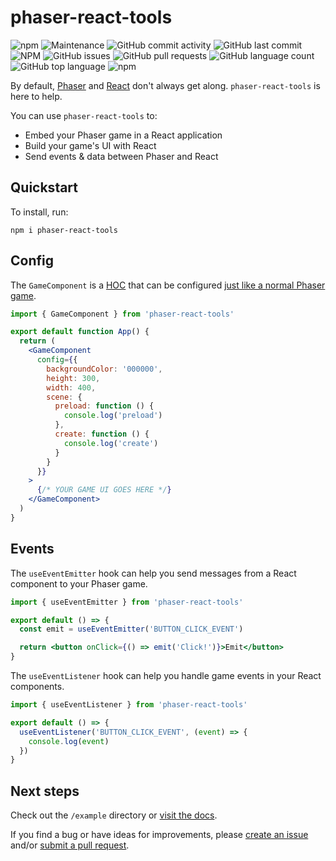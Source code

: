 # phaser-react-tools

![npm](https://img.shields.io/npm/v/phaser-react-tools) ![Maintenance](https://img.shields.io/maintenance/yes/2020) ![GitHub commit activity](https://img.shields.io/github/commit-activity/m/benrosen/phaser-react-tools) ![GitHub last commit](https://img.shields.io/github/last-commit/benrosen/phaser-react-tools) ![NPM](https://img.shields.io/npm/l/phaser-react-tools) ![GitHub issues](https://img.shields.io/github/issues-raw/benrosen/phaser-react-tools) ![GitHub pull requests](https://img.shields.io/github/issues-pr-raw/benrosen/phaser-react-tools) ![GitHub language count](https://img.shields.io/github/languages/count/benrosen/phaser-react-tools) ![GitHub top language](https://img.shields.io/github/languages/top/benrosen/phaser-react-tools) ![npm](https://img.shields.io/npm/dw/phaser-react-tools)

By default, [Phaser][1] and [React][2] don't always get along. `phaser-react-tools` is here to help.

You can use `phaser-react-tools` to:

- Embed your Phaser game in a React application
- Build your game's UI with React
- Send events & data between Phaser and React

## Quickstart

To install, run:

`npm i phaser-react-tools`

## Config

The `GameComponent` is a [HOC][3] that can be configured [just like a normal Phaser game][4].

```jsx
import { GameComponent } from 'phaser-react-tools'

export default function App() {
  return (
    <GameComponent
      config={{
        backgroundColor: '000000',
        height: 300,
        width: 400,
        scene: {
          preload: function () {
            console.log('preload')
          },
          create: function () {
            console.log('create')
          }
        }
      }}
    >
      {/* YOUR GAME UI GOES HERE */}
    </GameComponent>
  )
}
```

## Events

The `useEventEmitter` hook can help you send messages from a React component to your Phaser game.

```jsx
import { useEventEmitter } from 'phaser-react-tools'

export default () => {
  const emit = useEventEmitter('BUTTON_CLICK_EVENT')

  return <button onClick={() => emit('Click!')}>Emit</button>
}
```

The `useEventListener` hook can help you handle game events in your React components.

```jsx
import { useEventListener } from 'phaser-react-tools'

export default () => {
  useEventListener('BUTTON_CLICK_EVENT', (event) => {
    console.log(event)
  })
}
```

## Next steps

Check out the `/example` directory or [visit the docs][5].

If you find a bug or have ideas for improvements, please [create an issue][6] and/or [submit a pull request][7].

[1]: https://www.npmjs.com/package/phaser 'Phaser package'
[2]: https://www.npmjs.com/package/react 'React package'
[3]: https://reactjs.org/docs/higher-order-components.html 'Higher-order component'
[4]: https://photonstorm.github.io/phaser3-docs/Phaser.Types.Core.html#.GameConfig 'Phaser config docs'
[5]: https://benrosen.github.io/phaser-react-tools 'phaser-react-tools docs'
[6]: https://github.com/benrosen/phaser-react-tools/issues 'create an issue'
[7]: https://github.com/benrosen/phaser-react-tools/pulls 'submit a pull request'
